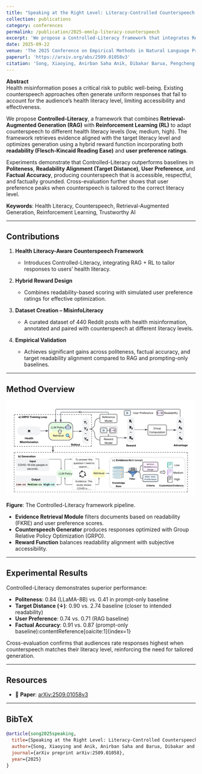 ```yaml
---
title: "Speaking at the Right Level: Literacy-Controlled Counterspeech Generation with RAG-RL"
collection: publications
category: conferences
permalink: /publication/2025-emnlp-literacy-counterspeech
excerpt: 'We propose a Controlled-Literacy framework that integrates Retrieval-Augmented Generation (RAG) and Reinforcement Learning (RL) to generate counterspeech tailored to different health literacy levels.'
date: 2025-09-22
venue: 'The 2025 Conference on Empirical Methods in Natural Language Processing (EMNLP 2025 Findings) – Accepted'
paperurl: 'https://arxiv.org/abs/2509.01058v3'
citation: 'Song, Xiaoying, Anirban Saha Anik, Dibakar Barua, Pengcheng Luo, Junhua Ding, and Lingzi Hong. "Speaking at the Right Level: Literacy-Controlled Counterspeech Generation with RAG-RL." arXiv preprint arXiv:2509.01058 (2025).</i>.'
---
```


**Abstract**  
Health misinformation poses a critical risk to public well-being. Existing counterspeech approaches often generate uniform responses that fail to account for the audience’s health literacy level, limiting accessibility and effectiveness.  

We propose **Controlled-Literacy**, a framework that combines **Retrieval-Augmented Generation (RAG)** with **Reinforcement Learning (RL)** to adapt counterspeech to different health literacy levels (low, medium, high). The framework retrieves evidence aligned with the target literacy level and optimizes generation using a hybrid reward function incorporating both **readability (Flesch-Kincaid Reading Ease)** and **user preference ratings**.  

Experiments demonstrate that Controlled-Literacy outperforms baselines in **Politeness**, **Readability Alignment (Target Distance)**, **User Preference**, and **Factual Accuracy**, producing counterspeech that is accessible, respectful, and factually grounded. Cross-evaluation further shows that user preference peaks when counterspeech is tailored to the correct literacy level.  

**Keywords**: Health Literacy, Counterspeech, Retrieval-Augmented Generation, Reinforcement Learning, Trustworthy AI  

---

## Contributions

1. **Health Literacy-Aware Counterspeech Framework**  
   - Introduces Controlled-Literacy, integrating RAG + RL to tailor responses to users’ health literacy.  

2. **Hybrid Reward Design**  
   - Combines readability-based scoring with simulated user preference ratings for effective optimization.  

3. **Dataset Creation – MisinfoLiteracy**  
   - A curated dataset of 440 Reddit posts with health misinformation, annotated and paired with counterspeech at different literacy levels.  

4. **Empirical Validation**  
   - Achieves significant gains across politeness, factual accuracy, and target readability alignment compared to RAG and prompting-only baselines.  

---

## Method Overview

![Figure: Controlled-Literacy Framework](/images/speaking.jpg)  

**Figure**: The Controlled-Literacy framework pipeline.  

- **Evidence Retrieval Module** filters documents based on readability (FKRE) and user preference scores.  
- **Counterspeech Generator** produces responses optimized with Group Relative Policy Optimization (GRPO).  
- **Reward Function** balances readability alignment with subjective accessibility.  

---

## Experimental Results

Controlled-Literacy demonstrates superior performance:  

- **Politeness**: 0.84 (LLaMA-8B) vs. 0.41 in prompt-only baseline  
- **Target Distance (↓)**: 0.90 vs. 2.74 baseline (closer to intended readability)  
- **User Preference**: 0.74 vs. 0.71 (RAG baseline)  
- **Factual Accuracy**: 0.91 vs. 0.87 (prompt-only baseline):contentReference[oaicite:1]{index=1}  

Cross-evaluation confirms that audiences rate responses highest when counterspeech matches their literacy level, reinforcing the need for tailored generation.  

---

## Resources

- 📄 **Paper**: [arXiv:2509.01058v3](https://arxiv.org/abs/2509.01058v3)  

---

## BibTeX

```bibtex
@article{song2025speaking,
  title={Speaking at the Right Level: Literacy-Controlled Counterspeech Generation with RAG-RL},
  author={Song, Xiaoying and Anik, Anirban Saha and Barua, Dibakar and Luo, Pengcheng and Ding, Junhua and Hong, Lingzi},
  journal={arXiv preprint arXiv:2509.01058},
  year={2025}
}

```
